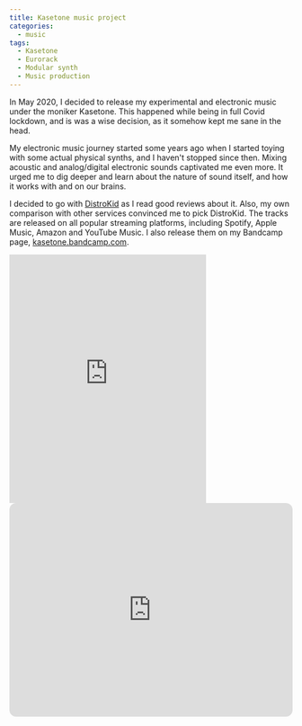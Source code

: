 ```yaml
---
title: Kasetone music project
categories:
  - music
tags:
  - Kasetone
  - Eurorack
  - Modular synth
  - Music production
---
```


In May 2020, I decided to release my experimental and electronic music under the moniker Kasetone. This happened while being in full Covid lockdown, and is was a wise decision, as it somehow kept me sane in the head. 

My electronic music journey started some years ago when I started toying with some actual physical synths, and I haven't stopped since then. Mixing acoustic and analog/digital electronic sounds captivated me even more. It urged me to dig deeper and learn about the nature of sound itself, and how it works with and on our brains.

I decided to go with <a href="https://distrokid.com" target="_blank" alt="DistroKid">DistroKid</a> as I read good reviews about it. Also, my own comparison with other services convinced me to pick DistroKid. The tracks are released on all popular streaming platforms, including Spotify, Apple Music, Amazon and YouTube Music. I also release them on my Bandcamp page, <a href="https://kasetone.bandcamp.com" target="_blank" alt="Kasetone music, Bandcamp">kasetone.bandcamp.com</a>.

<div style="width: 100%; align-content: center;"><iframe style="border: 0; width: 350px; height: 442px;" src="https://bandcamp.com/EmbeddedPlayer/track=1713875713/size=large/bgcol=ffffff/linkcol=0687f5/tracklist=false/transparent=true/" seamless><a href="https://kasetone.bandcamp.com/track/high-temple">High Temple by Kasetone</a></iframe></div>

<iframe style="border-radius:12px; width 350px; align: center;" src="https://open.spotify.com/embed/artist/714kcjHtIIOqGK3WwSaP1U?utm_source=generator" width="100%" height="380" frameBorder="0" allowfullscreen="" allow="autoplay; clipboard-write; encrypted-media; fullscreen; picture-in-picture"></iframe>
